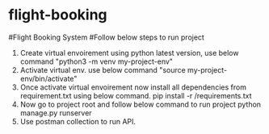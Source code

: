 # flight-booking
#Flight Booking System
#Follow below steps to run project
1. Create virtual envoirement using python latest version, use below command
    "python3 -m venv my-project-env"
2. Activate virtual env. use below command
    "source my-project-env/bin/activate"
3. Once activate virtual envoirement now install all dependencies from requirement.txt using below command.
    pip install -r <path>/requirements.txt
4. Now go to project root and follow below command to run project
    python manage.py runserver
5. Use postman collection to run API.
